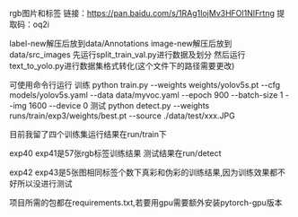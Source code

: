rgb图片和标签
链接：https://pan.baidu.com/s/1RAg1IojMv3HFOl1NIFrtng 
提取码：oq2i

label-new解压后放到data/Annotations
image-new解压后放到data/src_images
先运行split_train_val.py进行数据及划分
然后运行text_to_yolo.py进行数据集格式转化(这个文件下的路径需要更改)


可使用命令行运行
训练
python train.py --weights weights/yolov5s.pt  --cfg models/yolov5s.yaml  --data data/myvoc.yaml --epoch 900 --batch-size 1 --img 1600   --device 0
测试
python detect.py --weights runs/train/exp3/weights/best.pt --source ./data/test/xxx.JPG

目前我留了四个训练集运行结果在run/train下

exp40 exp41是57张rgb标签训练结果 
测试结果在run/detect

exp42 exp43是5张图相同标签个数下真彩和伪彩的训练结果,因为训练效果都不好所以没进行测试

项目所需的包都在requirements.txt,若要用gpu需要额外安装pytorch-gpu版本
